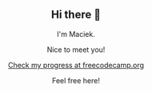 <h2 align="center"> Hi there 👋</h2>
<p align="center"> I'm Maciek.</p>
<p align="center"> Nice to meet you!</p>
<p align="center">
<a href="https://www.freecodecamp.org/fccc2ff190b-9906-41fd-965e-dcf9c64b9d5f">Check my progress at freecodecamp.org</a></p>
<p align="center">Feel free here!</p>

<!--
**7799043/7799043** is a ✨ _special_ ✨ repository because its `README.md` (this file) appears on your GitHub profile.

Here are some ideas to get you started:

- 🔭 I’m currently working on ...
- 🌱 I’m currently learning ...
- 👯 I’m looking to collaborate on ...
- 🤔 I’m looking for help with ...
- 💬 Ask me about ...
- 📫 How to reach me: ...
- 😄 Pronouns: ...
- ⚡ Fun fact: ...
-->

